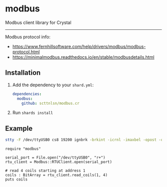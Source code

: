 # modbus

Modbus client library for Crystal

---

Modbus protocol info:

* https://www.fernhillsoftware.com/help/drivers/modbus/modbus-protocol.html
* https://minimalmodbus.readthedocs.io/en/stable/modbusdetails.html

## Installation

1. Add the dependency to your `shard.yml`:

   ```yaml
   dependencies:
     modbus:
       github: scttnlsn/modbus.cr
   ```

2. Run `shards install`

## Example

```bash
stty -F /dev/ttyUSB0 cs8 19200 ignbrk -brkint -icrnl -imaxbel -opost -onlcr -isig -icanon -iexten -echo -echoe -echok -echoctl -echoke noflsh -ixon -crtscts -hupcl
```

```crystal
require "modbus"

serial_port = File.open("/dev/ttyUSB0", "r+")
rtu_client = Modbus::RTUClient.open(serial_port)

# read 4 coils starting at address 1
coils : BitArray = rtu_client.read_coils(1, 4)
puts coils
```
